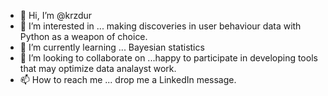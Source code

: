 - 👋 Hi, I’m @krzdur
- 👀 I’m interested in ... making discoveries in user behaviour data with Python as a weapon of choice.
- 🌱 I’m currently learning ... Bayesian statistics
- 💞️ I’m looking to collaborate on ...happy to participate in developing tools that may optimize data analayst work.
- 📫 How to reach me ... drop me a LinkedIn message.

<!---
krzdur/krzdur is a ✨ special ✨ repository because its `README.md` (this file) appears on your GitHub profile.
You can click the Preview link to take a look at your changes.
--->
